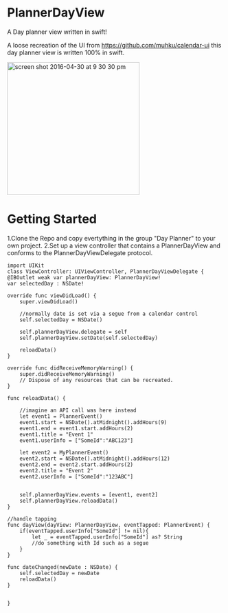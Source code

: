 # PlannerDayView
A Day planner view written in swift!

A loose recreation of the UI from https://github.com/muhku/calendar-ui this day planner view is written 100% in swift.

<img width="308" alt="screen shot 2016-04-30 at 9 30 30 pm" src="https://cloud.githubusercontent.com/assets/2164582/14940173/ca00e814-0f1e-11e6-9801-cbb181733c20.png">

# Getting Started
1.Clone the Repo and copy evertything in the group "Day Planner" to your own project.
2.Set up a view controller that contains a PlannerDayView and conforms to the PlannerDayViewDelegate protocol.
 
    import UIKit
    class ViewController: UIViewController, PlannerDayViewDelegate {
    @IBOutlet weak var plannerDayView: PlannerDayView!
    var selectedDay : NSDate!
    
    override func viewDidLoad() {
		super.viewDidLoad()
		
		//normally date is set via a segue from a calendar control
		self.selectedDay = NSDate()
		
		self.plannerDayView.delegate = self
		self.plannerDayView.setDate(self.selectedDay)
		
		reloadData()
	}

	override func didReceiveMemoryWarning() {
		super.didReceiveMemoryWarning()
		// Dispose of any resources that can be recreated.
	}

	func reloadData() {
		
		//imagine an API call was here instead
		let event1 = PlannerEvent()
		event1.start = NSDate().atMidnight().addHours(9)
		event1.end = event1.start.addHours(2)
		event1.title = "Event 1"
		event1.userInfo = ["SomeId":"ABC123"]
		
		let event2 = MyPlannerEvent()
		event2.start = NSDate().atMidnight().addHours(12)
		event2.end = event2.start.addHours(2)
		event2.title = "Event 2"
		event2.userInfo = ["SomeId":"123ABC"]
		

		self.plannerDayView.events = [event1, event2]
		self.plannerDayView.reloadData()
	}

	//handle tapping
	func dayView(dayView: PlannerDayView, eventTapped: PlannerEvent) {
		if(eventTapped.userInfo["SomeId"] != nil){
			let _ = eventTapped.userInfo["SomeId"] as? String
			//do something with Id such as a segue
		}
	}
	
	func dateChanged(newDate : NSDate) {
		self.selectedDay = newDate
		reloadData()
	}
	
	
    }
